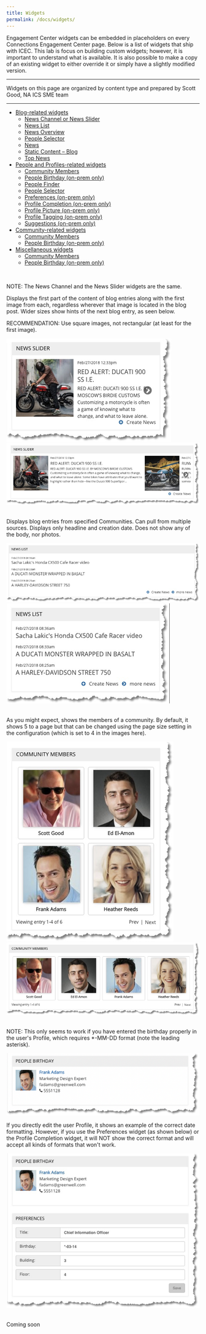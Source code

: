 ```yaml
---
title: Widgets
permalink: /docs/widgets/
---
```


Engagement Center widgets can be embedded in placeholders on every Connections Engagement Center page. Below is a list of widgets that ship with ICEC. This lab is focus on building custom widgets; however, it is important to understand what is available. It is also possible to make a copy of an existing widget to either override it or simply have a slightly modified version.

<hr>
Widgets on this page are organized by content type and prepared by Scott Good, NA ICS SME team  
<hr>

<ul class="nav nav-tabs">
  <li class="dropdown">
    <a class="dropdown-toggle" data-toggle="dropdown" href="#">
      Blog-related widgets <span class="caret"></span>
    </a>
    <ul class="dropdown-menu">
      <li><a href="#blogs1" data-toggle="tab">News Channel or News Slider</a></li>
      <li><a href="#blogs2" data-toggle="tab">News List</a></li>
      <li><a href="#catchall" data-toggle="tab">News Overview</a></li>
      <li><a href="#catchall" data-toggle="tab">People Selector</a></li>
      <li><a href="#catchall" data-toggle="tab">News</a></li>
      <li><a href="#catchall" data-toggle="tab">Static Content – Blog</a></li>
      <li><a href="#catchall" data-toggle="tab">Top News</a></li>
    </ul>
  </li>

  <li class="dropdown">
    <a class="dropdown-toggle" data-toggle="dropdown" href="#">
      People and Profiles-related widgets <span class="caret"></span>
    </a>
    <ul class="dropdown-menu">
      <li><a href="#profiles1" data-toggle="tab">Community Members</a></li>
      <li><a href="#profiles2" data-toggle="tab">People Birthday (on-prem only)</a></li>
      <li><a href="#catchall" data-toggle="tab">People Finder</a></li>
      <li><a href="#catchall" data-toggle="tab">People Selector</a></li>
      <li><a href="#catchall" data-toggle="tab">Preferences (on-prem only)</a></li>
      <li><a href="#catchall" data-toggle="tab">Profile Completion (on-prem only) </a></li>
      <li><a href="#catchall" data-toggle="tab">Profile Picture (on-prem only)</a></li>
      <li><a href="#catchall" data-toggle="tab">Profile Tagging (on-prem only)</a></li>
      <li><a href="#catchall" data-toggle="tab">Suggestions (on-prem only)</a></li>
    </ul>
  </li>

  <li class="dropdown">
    <a class="dropdown-toggle" data-toggle="dropdown" href="#">
      Community-related widgets<span class="caret"></span>
    </a>
    <ul class="dropdown-menu">
      <li><a href="#community1" data-toggle="tab">Community Members</a></li>
      <li><a href="#community1" data-toggle="tab">People Birthday (on-prem only)</a></li>
    </ul>
  </li>

  <li class="dropdown">
    <a class="dropdown-toggle" data-toggle="dropdown" href="#">
      Miscellaneous widgets<span class="caret"></span>
    </a>
    <ul class="dropdown-menu">
      <li><a href="#misc1" data-toggle="tab">Community Members</a></li>
      <li><a href="#misc2" data-toggle="tab">People Birthday (on-prem only)</a></li>
    </ul>
  </li>

</ul>
<div id="myTabContent" class="tab-content">

  <div class="tab-pane fade" id="blogs1">
  <br/>
      <p>NOTE: The News Channel and the News Slider widgets are the same.</p>
      <p>Displays the first part of the content of blog entries along with the first image from each, regardless wherever that image is located in the blog post. Wider sizes show hints of the next blog entry, as seen below.</p>
      <p>RECOMMENDATION: Use square images, not rectangular (at least for the first image).</p>
      <img src="../images/newsslider1.png">
      <br/>
      <img src="../images/newsslider2.png">
  </div>

  <div class="tab-pane fade" id="blogs2">
  <br/>
      <p>Displays blog entries from specified Communities. Can pull from multiple sources. Displays only headline and creation date. Does not show any of the body, nor photos.</p>
      <img src="../images/blogs//newslist1.png">
      <br/>
      <img src="../images/blogs/newslist2.png">
  </div>

   <div class="tab-pane fade" id="profiles1">
   <br/>
      <p>As you might expect, shows the members of a community. By default, it shows 5 to a page but that can be changed using the page size setting in the configuration (which is set to 4 in the images here).</p>
      <img src="../images/communitymembers.png">
      <br/>
      <img src="../images/communitymembers2.png">
  </div>

  <div class="tab-pane fade" id="profiles2">
  <br/>
    <p>NOTE: This only seems to work if you have entered the birthday properly in the user's Profile, which requires *-MM-DD format (note the leading asterisk).</p>
      <img src="../images/peoplebirthday1.png">
      <br><p>If you directly edit the user Profile, it shows an example of the correct date formatting. However, if you use the Preferences widget (as shown below) or the Profile Completion widget, it will NOT show the correct format and will accept all kinds of formats that won't work.</p>
      <img src="../images/peoplebirthday2.png">    
  </div>

  <div class="tab-pane fade" id="catchall">
  <br/>
  <p>Coming soon</p>
  </div>

</div>

